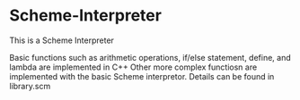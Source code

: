 Scheme-Interpreter
==================
This is a Scheme Interpreter

Basic functions such as arithmetic operations, if/else statement, define, and lambda are implemented in C++
Other more complex functiosn are implemented with the basic Scheme interpretor. Details can be found in library.scm 
